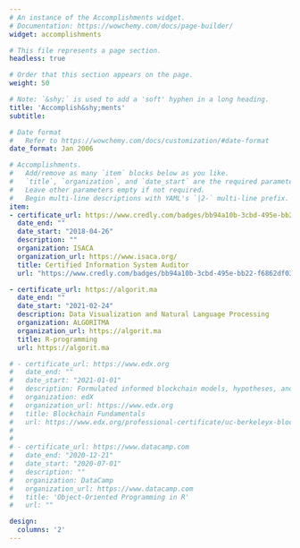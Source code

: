 ```yaml
---
# An instance of the Accomplishments widget.
# Documentation: https://wowchemy.com/docs/page-builder/
widget: accomplishments

# This file represents a page section.
headless: true

# Order that this section appears on the page.
weight: 50

# Note: `&shy;` is used to add a 'soft' hyphen in a long heading.
title: 'Accomplish&shy;ments'
subtitle:

# Date format
#   Refer to https://wowchemy.com/docs/customization/#date-format
date_format: Jan 2006

# Accomplishments.
#   Add/remove as many `item` blocks below as you like.
#   `title`, `organization`, and `date_start` are the required parameters.
#   Leave other parameters empty if not required.
#   Begin multi-line descriptions with YAML's `|2-` multi-line prefix.
item:
- certificate_url: https://www.credly.com/badges/bb94a10b-3cbd-495e-bb22-f6862df03f8c
  date_end: ""
  date_start: "2018-04-26"
  description: ""
  organization: ISACA
  organization_url: https://www.isaca.org/
  title: Certified Information System Auditor
  url: "https://www.credly.com/badges/bb94a10b-3cbd-495e-bb22-f6862df03f8c"

- certificate_url: https://algorit.ma
  date_end: ""
  date_start: "2021-02-24"
  description: Data Visualization and Natural Language Processing
  organization: ALGORITMA
  organization_url: https://algorit.ma
  title: R-programming
  url: https://algorit.ma

# - certificate_url: https://www.edx.org
#   date_end: ""
#   date_start: "2021-01-01"
#   description: Formulated informed blockchain models, hypotheses, and use cases.
#   organization: edX
#   organization_url: https://www.edx.org
#   title: Blockchain Fundamentals
#   url: https://www.edx.org/professional-certificate/uc-berkeleyx-blockchain-fundamentals
#   
#   
# - certificate_url: https://www.datacamp.com
#   date_end: "2020-12-21"
#   date_start: "2020-07-01"
#   description: ""
#   organization: DataCamp
#   organization_url: https://www.datacamp.com
#   title: 'Object-Oriented Programming in R'
#   url: ""

design:
  columns: '2' 
---
```

